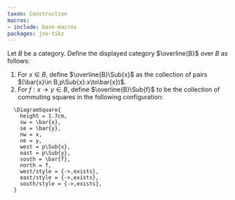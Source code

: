 ```yaml
---
taxon: Construction
macros:
- include: base-macros
packages: jon-tikz
---
```


Let $B$ be a category. Define the displayed category $\overline{B}$ over $B$ as
follows:

1. For $x\in B$, define $\overline{B}\Sub{x}$ as the collection of pairs
   $(\bar{x}\in B,p\Sub{x}:x\to\bar{x})$.
2. For $f : x\to y\in B$, define $\overline{B}\Sub{f}$ to be the collection of
   commuting squares in the following configuration:
```render-latex
  \DiagramSquare{
    height = 1.7cm,
    sw = \bar{x},
    se = \bar{y},
    nw = x,
    ne = y,
    west = p\Sub{x},
    east = p\Sub{y},
    south = \bar{f},
    north = f,
    west/style = {->,exists},
    east/style = {->,exists},
    south/style = {->,exists},
  }
```

